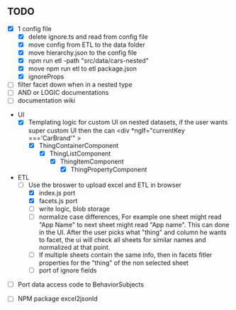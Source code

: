 TODO
----

- [X] 1 config file 
   - [X] delete ignore.ts and read from config file
   - [X] move config from ETL to the data folder
   - [X] move hierarchy.json to the config file
   - [X] npm run etl -path "src/data/cars-nested" 
   - [X] move npm run etl to etl package.json
   - [X] ignoreProps
- [ ] filter facet down when in a nested type
- [ ] AND or LOGIC documentations
- [ ] documentation wiki 

- UI
  - [X] Templating logic for custom UI on nested datasets, if the user wants super custom UI then the can <div *ngIf="currentKey ==='CarBrand'" > <app-brand-component data="currentData"><app-brand-component> </div>
      - [X] ThingContainerComponent
         - [X]  ThingListComponent
            - [X] ThingItemComponent
               - [X] ThingPropertyComponent

- ETL
   - [ ] Use the broswer to upload excel and ETL in browser
      - [X] index.js port
      - [X] facets.js port
      - [ ] write logic, blob storage
      - [ ] normalize case differences, For example one sheet might read "App Name" to next sheet might read "App name". This
            can done in the UI. After the user picks what "thing" and column he wants to facet, the ui will check all sheets for similar names and normalized at that point.
      - [ ] If multiple sheets contain the same info, then in facets fitler properties for the "thing" of the non selected sheet
      - [ ] port of ignore fields
- [ ] Port data access code to BehaviorSubjects

- [ ] NPM package excel2jsonld